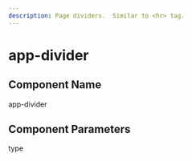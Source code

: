 ```yaml
---
description: Page dividers.  Similar to <hr> tag.
---
```


# app-divider

## Component Name

app-divider

## Component Parameters

type



